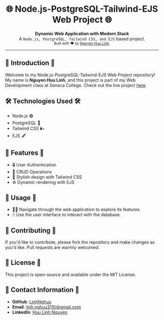 <h1 align="center">🌐 Node.js-PostgreSQL-Tailwind-EJS Web Project 🌐</h1>

<div align="center">
  <strong>Dynamic Web Application with Modern Stack</strong>
</div>
<div align="center">
  A <code>Node.js, PostgreSQL, Tailwind CSS, and EJS</code> based project.
</div>

<div align="center">
  <sub>Built with ❤️ by <a href="https://www.linkedin.com/in/huu-linh-nguyen-96003a233/">Nguyen Huu Linh</a>.
</div>

---

## 🌟 Introduction 🌟

Welcome to my Node.js-PostgreSQL-Tailwind-EJS Web Project repository! My name is **Nguyen Huu Linh**, and this project is part of my Web Development class at Seneca College. Check out the live project [here](https://important-lime-leotard.cyclic.app/).

## 🛠 Technologies Used 🛠

- Node.js 🟢
- PostgreSQL 🐘
- Tailwind CSS 🌬
- EJS 🖋

## 🚀 Features 🚀

- 🔒 User Authentication
- 📝 CRUD Operations
- 🎨 Stylish design with Tailwind CSS
- ⚙ Dynamic rendering with EJS

## 📘 Usage 📘

- 🏃‍♂️ Navigate through the web application to explore its features.
- 🖱 Use the user interface to interact with the database.

## 🤝 Contributing 🤝

If you'd like to contribute, please fork the repository and make changes as you'd like. Pull requests are warmly welcomed.

## 📜 License 📜

This project is open-source and available under the MIT License.

## 💌 Contact Information 💌

- **GitHub**: [LinhNghuu](https://github.com/LinhNghuu)
- **Email**: <a href="mailto:linh.nghuu3110@gmail.com">linh.nghuu3110@gmail.com</a>
- **LinkedIn**: [Huu Linh Nguyen](https://www.linkedin.com/in/huu-linh-nguyen-96003a233/)
